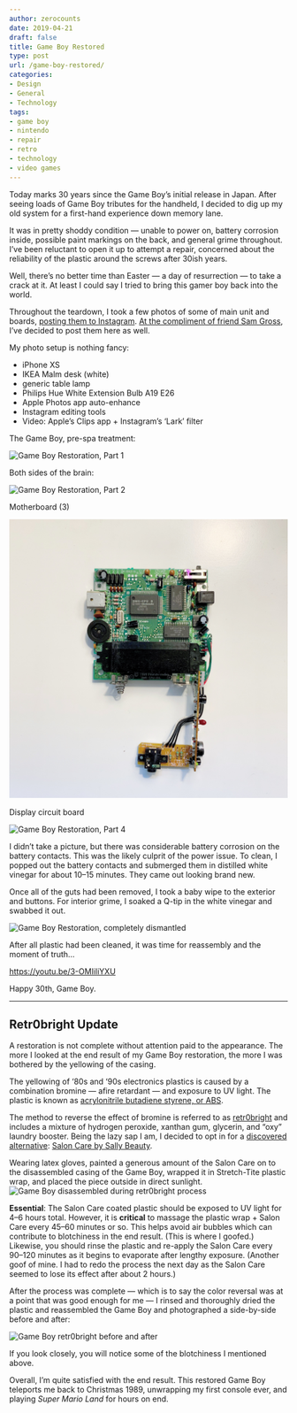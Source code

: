 ```yaml
---
author: zerocounts
date: 2019-04-21
draft: false
title: Game Boy Restored
type: post
url: /game-boy-restored/
categories:
- Design
- General
- Technology
tags:
- game boy
- nintendo
- repair
- retro
- technology
- video games
---
```


Today marks 30 years since the Game Boy’s initial release in Japan. After seeing loads of Game Boy tributes for the handheld, I decided to dig up my old system for a first-hand experience down memory lane.

It was in pretty shoddy condition — unable to power on, battery corrosion inside, possible paint markings on the back, and general grime throughout. I’ve been reluctant to open it up to attempt a repair, concerned about the reliability of the plastic around the screws after 30ish years.

Well, there’s no better time than Easter — a day of resurrection — to take a crack at it. At least I could say I tried to bring this gamer boy back into the world.

Throughout the teardown, I took a few photos of some of main unit and boards, [posting them to Instagram](https://www.instagram.com/_kylestarr/). [At the compliment of friend Sam Gross](https://twitter.com/samthegeek/status/1120087746993721345?s=21), I’ve decided to post them here as well.

My photo setup is nothing fancy:

- iPhone XS
- IKEA Malm desk (white)
- generic table lamp
- Philips Hue White Extension Bulb A19 E26
- Apple Photos app auto-enhance
- Instagram editing tools
- Video: Apple’s Clips app + Instagram’s ‘Lark’ filter

The Game Boy, pre-spa treatment:

![Game Boy Restoration, Part 1](/game-boy-restoration-1.jpeg)

Both sides of the brain:

![Game Boy Restoration, Part 2](/game-boy-restoration-2.jpeg)

Motherboard (3)

![Game Boy Restoration, Part 3](game-boy-restoration-3.jpeg)

Display circuit board

![Game Boy Restoration, Part 4](/game-boy-restoration-4.jpeg)

I didn’t take a picture, but there was considerable battery corrosion on the battery contacts. This was the likely culprit of the power issue. To clean, I popped out the battery contacts and submerged them in distilled white vinegar for about 10–15 minutes. They came out looking brand new.

Once all of the guts had been removed, I took a baby wipe to the exterior and buttons. For interior grime, I soaked a Q-tip in the white vinegar and swabbed it out.

![Game Boy Restoration, completely dismantled](/game-boy-restoration-dismantled.jpeg)

After all plastic had been cleaned, it was time for reassembly and the moment of truth…

https://youtu.be/3-OMIiliYXU

Happy 30th, Game Boy.

---

## Retr0bright Update

A restoration is not complete without attention paid to the appearance. The more I looked at the end result of my Game Boy restoration, the more I was bothered by the yellowing of the casing.

The yellowing of ‘80s and ‘90s electronics plastics is caused by a combination bromine — afire retardant — and exposure to UV light. The plastic is known as [acrylonitrile butadiene styrene, or ABS](https://en.m.wikipedia.org/wiki/Acrylonitrile_butadiene_styrene).

The method to reverse the effect of bromine is referred to as [retr0bright](http://www.retr0bright.com/) and includes a mixture of hydrogen peroxide, xanthan gum, glycerin, and “oxy” laundry booster. Being the lazy sap I am, I decided to opt in for a [discovered alternative](https://www.howtogeek.com/196687/ask-htg-why-do-old-computers-and-game-consoles-turn-yellow/): [Salon Care by Sally Beauty](https://www.amazon.com/Salon-Care-Creme-Developer-ounce/dp/B004OKDW20/ref=sr_1_2?crid=2OU4M2W3RT7NP&keywords=salon+care+40+volume+creme+developer&qid=1556807644&s=gateway&sprefix=salon+care%2Caps%2C206&sr=8-2).

Wearing latex gloves, painted a generous amount of the Salon Care on to the disassembled casing of the Game Boy, wrapped it in Stretch-Tite plastic wrap, and placed the piece outside in direct sunlight.![Game Boy disassembled during retr0bright process](https://www.zerocounts.net/wp-content/uploads/2019/04/1ECA8224-BBDD-4E26-8F01-5F2FF8185BA2.jpeg)

**Essential**: The Salon Care coated plastic should be exposed to UV light for 4–6 hours total. However, it is **critical** to massage the plastic wrap + Salon Care every 45–60 minutes or so. This helps avoid air bubbles which can contribute to blotchiness in the end result. (This is where I goofed.) Likewise, you should rinse the plastic and re-apply the Salon Care every 90–120 minutes as it begins to evaporate after lengthy exposure. (Another goof of mine. I had to redo the process the next day as the Salon Care seemed to lose its effect after about 2 hours.)

After the process was complete — which is to say the color reversal was at a point that was good enough for me — I rinsed and thoroughly dried the plastic and reassembled the Game Boy and photographed a side-by-side before and after:

![Game Boy retr0bright before and after](/game-boy-restoration-before-after.jpeg)

If you look closely, you will notice some of the blotchiness I mentioned above.

Overall, I’m quite satisfied with the end result. This restored Game Boy teleports me back to Christmas 1989, unwrapping my first console ever, and playing _Super Mario Land_ for hours on end.